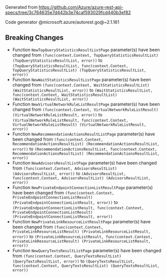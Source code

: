 Generated from https://github.com/Azure/azure-rest-api-specs/tree/3c764635e7d442b3e74caf593029fcd440b3ef82

Code generator @microsoft.azure/autorest.go@~2.1.161

## Breaking Changes

- Function `NewTopQueryStatisticsResultListPage` parameter(s) have been changed from `(func(context.Context, TopQueryStatisticsResultList) (TopQueryStatisticsResultList, error))` to `(TopQueryStatisticsResultList, func(context.Context, TopQueryStatisticsResultList) (TopQueryStatisticsResultList, error))`
- Function `NewWaitStatisticsResultListPage` parameter(s) have been changed from `(func(context.Context, WaitStatisticsResultList) (WaitStatisticsResultList, error))` to `(WaitStatisticsResultList, func(context.Context, WaitStatisticsResultList) (WaitStatisticsResultList, error))`
- Function `NewVirtualNetworkRuleListResultPage` parameter(s) have been changed from `(func(context.Context, VirtualNetworkRuleListResult) (VirtualNetworkRuleListResult, error))` to `(VirtualNetworkRuleListResult, func(context.Context, VirtualNetworkRuleListResult) (VirtualNetworkRuleListResult, error))`
- Function `NewRecommendationActionsResultListPage` parameter(s) have been changed from `(func(context.Context, RecommendationActionsResultList) (RecommendationActionsResultList, error))` to `(RecommendationActionsResultList, func(context.Context, RecommendationActionsResultList) (RecommendationActionsResultList, error))`
- Function `NewAdvisorsResultListPage` parameter(s) have been changed from `(func(context.Context, AdvisorsResultList) (AdvisorsResultList, error))` to `(AdvisorsResultList, func(context.Context, AdvisorsResultList) (AdvisorsResultList, error))`
- Function `NewPrivateEndpointConnectionListResultPage` parameter(s) have been changed from `(func(context.Context, PrivateEndpointConnectionListResult) (PrivateEndpointConnectionListResult, error))` to `(PrivateEndpointConnectionListResult, func(context.Context, PrivateEndpointConnectionListResult) (PrivateEndpointConnectionListResult, error))`
- Function `NewPrivateLinkResourceListResultPage` parameter(s) have been changed from `(func(context.Context, PrivateLinkResourceListResult) (PrivateLinkResourceListResult, error))` to `(PrivateLinkResourceListResult, func(context.Context, PrivateLinkResourceListResult) (PrivateLinkResourceListResult, error))`
- Function `NewQueryTextsResultListPage` parameter(s) have been changed from `(func(context.Context, QueryTextsResultList) (QueryTextsResultList, error))` to `(QueryTextsResultList, func(context.Context, QueryTextsResultList) (QueryTextsResultList, error))`

